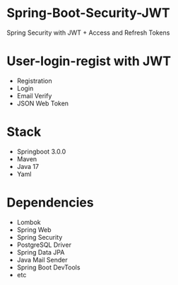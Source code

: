 # Spring-Boot-Security-JWT
Spring Security with JWT + Access and Refresh Tokens
# User-login-regist with JWT
- Registration
- Login
- Email Verify
- JSON Web Token

# Stack
- Springboot 3.0.0
- Maven
- Java 17
- Yaml

# Dependencies
- Lombok
- Spring Web
- Spring Security
- PostgreSQL Driver
- Spring Data JPA
- Java Mail Sender
- Spring Boot DevTools
- etc